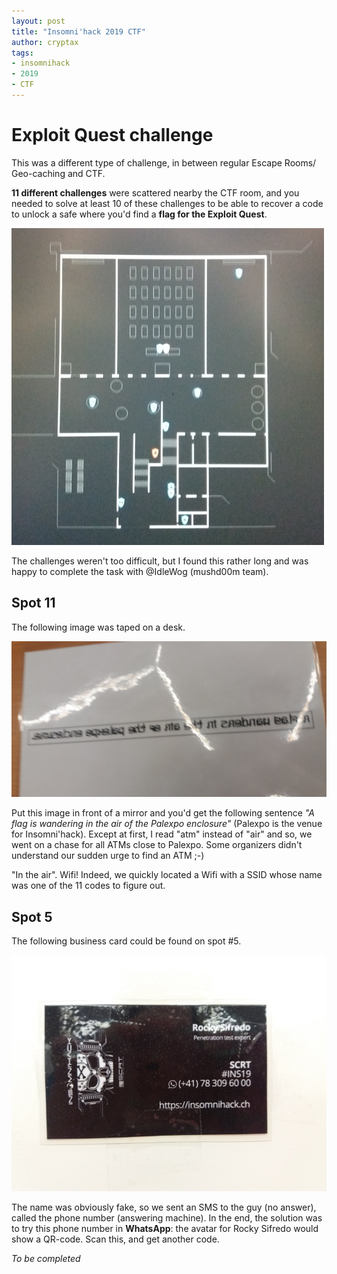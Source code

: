 ```yaml
---
layout: post
title: "Insomni'hack 2019 CTF"
author: cryptax
tags:
- insomnihack
- 2019
- CTF
---
```


# Exploit Quest challenge



This was a different type of challenge, in between regular Escape Rooms/ Geo-caching and CTF. 

**11 different challenges** were scattered nearby the CTF room, and you needed to solve at least 10 of these challenges to be able to recover a code to unlock a safe where you'd find a **flag for the Exploit Quest**.

![](/images/ins19-map.png)

The challenges weren't too difficult, but I found this rather long and was happy to complete the task with @IdleWog (mushd00m team).

## Spot 11

The following image was taped on a desk.

![](/images/ins19-mirrored.png)

Put this image in front of a mirror and you'd get the following sentence *"A flag is wandering in the air of the Palexpo enclosure"* (Palexpo is the venue for Insomni'hack). Except at first, I read "atm" instead of "air" and so, we went on a chase for all ATMs close to Palexpo. Some organizers didn't understand our sudden urge to find an ATM ;-) 

"In the air". Wifi! Indeed, we quickly located a Wifi with a SSID whose name was one of the 11 codes to figure out.

## Spot 5

The following business card could be found on spot #5.

![](/images/ins19-sifredo.png)

The name was obviously fake, so we sent an SMS to the guy (no answer), called the phone number (answering machine). In the end, the solution was to try this phone number in **WhatsApp**: the avatar for Rocky Sifredo would show a QR-code. Scan this, and get another code.


*To be completed*



